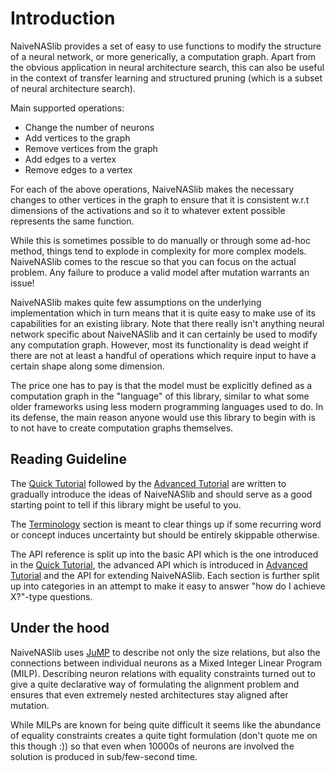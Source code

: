 
# Introduction

NaiveNASlib provides a set of easy to use functions to modify the structure of a neural network, or more 
generically, a computation graph. Apart from the obvious application in neural architecture search, this
can also be useful in the context of transfer learning and structured pruning (which is a subset of neural
architecture search).

Main supported operations:
* Change the number of neurons
* Add vertices to the graph
* Remove vertices from the graph
* Add edges to a vertex
* Remove edges to a vertex

For each of the above operations, NaiveNASlib makes the necessary changes to other vertices in the graph to ensure that it 
is consistent w.r.t dimensions of the activations and so it to whatever extent possible represents the same function.

While this is sometimes possible to do manually or through some ad-hoc method, things tend to explode in complexity for 
more complex models. NaiveNASlib comes to the rescue so that you can focus on the actual problem. Any failure to produce a
valid model after mutation warrants an issue!

NaiveNASlib makes quite few assumptions on the underlying implementation which in turn means that it is quite easy to make
use of its capabilities for an existing library. Note that there really isn't anything neural network specific about
NaiveNASlib and it can certainly be used to modify any computation graph. However, most its functionality is dead weight
if there are not at least a handful of operations which require input to have a certain shape along some dimension. 

The price one has to pay is that the model must be explicitly defined as a computation graph in the "language" of this library, 
similar to what some older frameworks using less modern programming languages used to do. In its defense, the main reason anyone
would use this library to begin with is to not have to create computation graphs themselves.

## Reading Guideline

The [Quick Tutorial](@ref) followed by the [Advanced Tutorial](@ref) are written to gradually introduce the ideas
of NaiveNASlib and should serve as a good starting point to tell if this library might be useful to you. 

The [Terminology](@ref) section is meant to clear things up if some recurring word or concept induces uncertainty but 
should be entirely skippable otherwise.

The API reference is split up into the basic API which is the one introduced in the [Quick Tutorial](@ref), the advanced API
which is introduced in [Advanced Tutorial](@ref) and the API for extending NaiveNASlib. Each section is further split up into
categories in an attempt to make it easy to answer "how do I achieve X?"-type questions.

## Under the hood

NaiveNASlib uses [JuMP](https://github.com/jump-dev/JuMP.jl) to describe not only the size relations, but also the
connections between individual neurons as a Mixed Integer Linear Program (MILP). Describing neuron relations with equality 
constraints turned out to give a quite declarative way of formulating the alignment problem and ensures that even extremely 
nested architectures stay aligned after mutation. 

While MILPs are known for being quite difficult it seems like the abundance of equality constraints creates a quite tight
formulation (don't quote me on this though :)) so that even when 10000s of neurons are involved the solution is produced in
sub/few-second time. 

